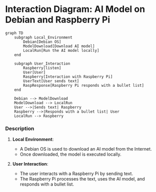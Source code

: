 # Interaction Diagram: AI Model on Debian and Raspberry Pi

```mermaid
graph TD
    subgraph Local_Environment
        Debian[Debian OS]
        ModelDownload[Download AI model]
        LocalRun[Run the AI model locally]
    end

    subgraph User_Interaction
        Raspberry[listen]
        User[User]
        Raspberry[Interaction with Raspberry Pi]
        UserText[User sends text]
        RaspResponse[Raspberry Pi responds with a bullet list]
    end

    Debian --> ModelDownload
    ModelDownload --> LocalRun
    User -->|Sends text| Raspberry
    Raspberry -->|Responds with a bullet list| User
    LocalRun --> Raspberry
```

### Description

1. **Local Environment**:

   - A Debian OS is used to download an AI model from the Internet.
   - Once downloaded, the model is executed locally.

2. **User Interaction**:
   - The user interacts with a Raspberry Pi by sending text.
   - The Raspberry Pi processes the text, uses the AI model, and responds with a bullet list.
